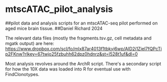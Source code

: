 # mtscATAC_pilot_analysis
##pilot data and analysis scripts for an mtscATAC-seq pilot performed on aged mice brain tissue.
##Daniel Richard 2024

The relevant data files (mostly the fragments.tsv.gz, cell metadata and mgatk output) are here: https://www.dropbox.com/scl/fo/mlx87ar4013f1tbkvj6wp/AID2i1Ziel7fQPcTip2FKnw?rlkey=67twjo25fzbuhh62dpz0hdnrz&st=l528t1uf&dl=0

Most analysis revolves around the ArchR script. There's a secondary script for how the 10X data was loaded into R for eventual use with FindClonotypes.
